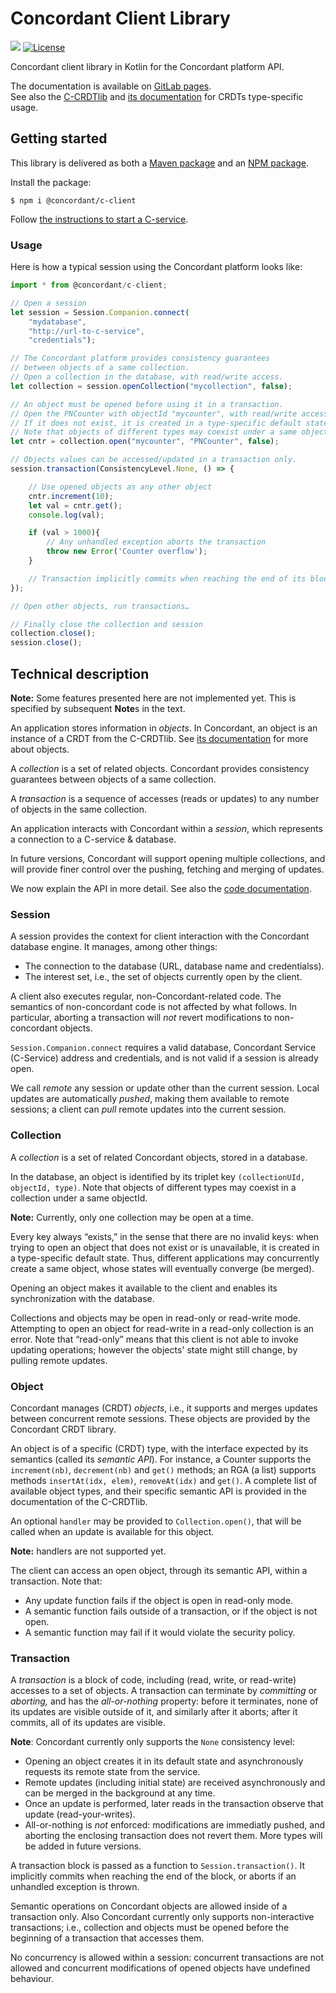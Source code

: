 # Concordant Client Library

[![](https://gitlab.inria.fr/concordant/software/c-client/badges/master/pipeline.svg)](
https://gitlab.inria.fr/concordant/software/c-client/-/commits/master)
[![License](https://img.shields.io/badge/license-MIT-green)](https://opensource.org/licenses/MIT)

Concordant client library in Kotlin for the Concordant platform API.

The documentation is available on [GitLab pages](
https://concordant.gitlabpages.inria.fr/software/c-client/c-client/).  
See also the [C-CRDTlib](
https://www.npmjs.com/package/@concordant/c-crdtlib)
and [its documentation](
https://concordant.gitlabpages.inria.fr/software/c-crdtlib/c-crdtlib/)
for CRDTs type-specific usage.

## Getting started

This library is delivered as both a [Maven package](
https://search.maven.org/artifact/io.concordant/c-client)
and an [NPM package](
https://www.npmjs.com/package/@concordant/c-client).

Install the package:
``` shell
$ npm i @concordant/c-client
```

Follow [the instructions to start a C-service](
https://www.npmjs.com/package/@concordant/c-client).

### Usage

Here is how a typical session using the Concordant platform looks like:
``` typescript
import * from @concordant/c-client;

// Open a session
let session = Session.Companion.connect(
    "mydatabase",
    "http://url-to-c-service",
    "credentials");

// The Concordant platform provides consistency guarantees
// between objects of a same collection.
// Open a collection in the database, with read/write access.
let collection = session.openCollection("mycollection", false);

// An object must be opened before using it in a transaction.
// Open the PNCounter with objectId "mycounter", with read/write access.
// If it does not exist, it is created in a type-specific default state.
// Note that objects of different types may coexist under a same objectId.
let cntr = collection.open("mycounter", "PNCounter", false);

// Objects values can be accessed/updated in a transaction only.
session.transaction(ConsistencyLevel.None, () => {

    // Use opened objects as any other object
    cntr.increment(10);
    let val = cntr.get();
    console.log(val);

    if (val > 1000){
        // Any unhandled exception aborts the transaction
        throw new Error('Counter overflow');
    }

    // Transaction implicitly commits when reaching the end of its block
});

// Open other objects, run transactions…

// Finally close the collection and session
collection.close();
session.close();
```

## Technical description

**Note:** Some features presented here are not implemented yet.
  This is specified by subsequent **Note**s in the text.

An application stores information in *objects*. In Concordant, an object is an
instance of a CRDT from the C-CRDTlib.
See [its documentation](
https://concordant.gitlabpages.inria.fr/software/c-crdtlib/c-crdtlib/)
for more about objects.

A *collection* is a set of related objects. Concordant provides
consistency guarantees between objects of a same collection.

A *transaction* is a sequence of accesses (reads or updates) to any number of
objects in the same collection.

An application interacts with Concordant within a *session*,
which represents a connection to a C-service & database.

In future versions, Concordant will support opening multiple collections, and
will provide finer control over the pushing, fetching and merging of updates.

We now explain the API in more detail. See also the [code documentation](
https://concordant.gitlabpages.inria.fr/software/c-client/c-client/).

### Session

A session provides the context for client interaction
with the Concordant database engine.
It manages, among other things:
- The connection to the database (URL, database name and credentialss).
- The interest set, i.e., the set of objects currently open by the client.

A client also executes regular, non-Concordant-related code.
The semantics of non-concordant code is not affected by what follows.
In particular, aborting a transaction will *not* revert modifications
to non-concordant objects.

`Session.Companion.connect` requires a valid database, Concordant Service
(C-Service) address and credentials, and is not valid if a session is already
open.

We call *remote* any session or update other than the current session. Local
updates are automatically *pushed*, making them available to remote sessions; a
client can *pull* remote updates into the current session.

### Collection

A *collection* is a set of related Concordant objects, stored in a database.

In the database, an object is identified by its triplet key
`(collectionUId, objectId, type)`.
Note that objects of different types may coexist in a collection
under a same objectId.

**Note:** Currently, only one collection may be open at a time.

Every key always “exists,” in the sense that there are no invalid keys:
when trying to open an object that does not exist or is unavailable,
it is created in a type-specific default state.
Thus, different applications may concurrently create a same object,
whose states will eventually converge (be merged).

Opening an object makes it available to the client
and enables its synchronization with the database.

Collections and objects may be open in read-only or read-write mode.
Attempting to open an object for read-write in a read-only collection
is an error.
Note that “read-only” means that this client is not able to invoke updating
operations; however the objects' state might still change, by pulling remote
updates.

### Object

Concordant manages (CRDT) *objects*,
i.e., it supports and merges updates between concurrent remote sessions.
These objects are provided by the Concordant CRDT library.

An object is of a specific (CRDT) type, with the interface expected by its
semantics (called its *semantic API*). For instance, a
Counter supports the `increment(nb)`, `decrement(nb)` and `get()` methods; an
RGA (a list) supports methods `insertAt(idx, elem)`, `removeAt(idx)` and
`get()`. A complete list of available object types, and their specific semantic
API is provided in the documentation of the C-CRDTlib.

An optional `handler` may be provided to `Collection.open()`,
that will be called when an update is available for this object.

**Note:** handlers are not supported yet.

The client can access an open object, through its semantic API, within a
transaction. Note that:

- Any update function fails if the object is open in read-only mode.
- A semantic function fails outside of a transaction,
  or if the object is not open.
- A semantic function may fail if it would violate the security policy.

### Transaction

A *transaction* is a block of code,
including (read, write, or read-write) accesses to a set of objects.
A transaction can terminate by *committing* or *aborting,*
and has the *all-or-nothing* property: before it terminates, none
of its updates are visible outside of it, and similarly after it aborts; after
it commits, all of its updates are visible.

**Note**: Concordant currently only supports the `None` consistency level:
- Opening an object creates it in its default state
  and asynchronously requests its remote state from the service.
- Remote updates (including initial state) are received asynchronously
  and can be merged in the background at any time.
- Once an update is performed, later reads in the transaction
  observe that update (read-your-writes).
- All-or-nothing is *not* enforced: modifications are immediatly pushed,
  and aborting the enclosing transaction does not revert them.
More types will be added in future versions.

A transaction block is passed as a function to `Session.transaction()`.
It implicitly commits when reaching the end of the block,
or aborts if an unhandled exception is thrown.

Semantic operations on Concordant objects are allowed
inside of a transaction only.
Also Concordant currently only supports non-interactive transactions;
i.e., collection and objects must be opened
before the beginning of a transaction that accesses them.

No concurrency is allowed within a session:
concurrent transactions are not allowed
and concurrent modifications of opened objects have undefined behaviour.
